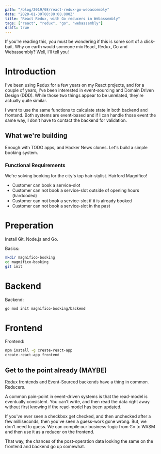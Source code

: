 ```yaml
---
path: "/blog/2019/08/react-redux-go-webassembly"
date: "2020-01-30T00:00:00.000Z"
title: "React Redux, with Go reducers in Webassembly"
tags: ["react", "redux", "go", "webassembly"]
draft: true
---
```


If you're reading this, you must be wondering if this is some sort of a click-bait. Why on earth would someone mix React, Redux, Go and Webassembly? Well, I'll tell you!

# Introduction

I've been using Redux for a few years on my React projects, and for a couple of years, I've been interested in event-sourcing and Domain Driven Design (DDD). While those two things appear to be unrelated, they're actually quite similar.

I want to use the same functions to calculate state in both backend and frontend. Both systems are event-based and if I can handle those event the same way, I don't have to contact the backend for validation.

## What we're building

Enough with TODO apps, and Hacker News clones. Let's build a simple booking system.

### Functional Requirements

We're solving booking for the city's top hair-stylist. Hairford Magnifico!

- Customer can book a service-slot
- Customer can not book a service-slot outside of opening hours (hardcoded)
- Customer can not book a service-slot if it is already booked
- Customer can not book a service-slot in the past

# Preperation

Install Git, Node.js and Go.

Basics:

```bash
mkdir magnifico-booking
cd magnifico-booking
git init
```

# Backend

Backend:

```bash
go mod init magnifico-booking/backend

```

# Frontend

Frontend:

```bash
npm install -g create-react-app
create-react-app frontend
```

## Get to the point already (MAYBE)

Redux frontends and Event-Sourced backends have a thing in common. Reducers.

A common pain-point in event-driven systems is that the read-model is eventually consistent. You can't write, and then read the data right away without first knowing if the read-model has been updated.

If you've ever seen a checkbox get checked, and then unchecked after a few milliseconds, then you've seen a guess-work gone wrong. But, we don't need to guess. We can compile our business-logic from Go to WASM and then use it as a reducer on the frontend.

That way, the chances of the post-operation data looking the same on the frontend and backend go up somewhat.
